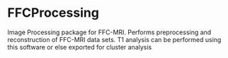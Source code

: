 # FFCProcessing
 Image Processing package for FFC-MRI. Performs preprocessing and reconstruction of FFC-MRI data sets. T1 analysis can be performed using this software or else exported for cluster analysis
